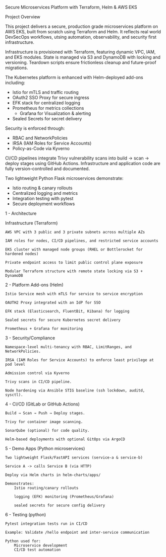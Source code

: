 Secure Microservices Platform with Terraform, Helm & AWS EKS

Project Overview

This project delivers a secure, production grade microservices platform on AWS EKS, built from scratch using Terraform and Helm. It reflects real world DevSecOps workflows, utsing automation, observability, and security first infrastructure.

Infrastructure is provisioned with  Terraform, featuring dynamic VPC, IAM, and EKS modules. State is managed via S3 and DynamoDB with locking and versioning. Teardown scripts ensure frictionless cleanup and future-proof migrations.

The Kubernetes platform is enhanced with Helm-deployed add-ons including:

-   Istio for mTLS and traffic routing
-   OAuth2 SSO Proxy for secure ingress
-   EFK stack for centralized logging
-   Prometheus for metrics collections
    - Grafana for Visualization & alerting
-   Sealed Secrets for secret delivery

Security is enforced through:
-   RBAC and NetworkPolicies
-   IRSA (IAM Roles for Service Accounts)
-   Policy-as-Code via Kyverno

CI/CD pipelines integrate Trivy vulnerability scans into build → scan → deploy stages using GitHub Actions. Infrastructure and application code are fully version-controlled and documented.

Two lightweight Python Flask microservices demonstrate:

-   Istio routing & canary rollouts
-   Centralized logging and metrics
-   Integration testing with pytest
-   Secure deployment workflows

1 - Architecture 

Infrastructure (Terraform)

    AWS VPC with 3 public and 3 private subnets across multiple AZs

    IAM roles for nodes, CI/CD pipelines, and restricted service accounts

    EKS cluster with managed node groups (RHEL or Bottlerocket for hardened nodes)

    Private endpoint access to limit public control plane exposure

    Modular Terraform structure with remote state locking via S3 + DynamoDB

2 - Platform Add-ons (Helm) 

    Istio Service mesh with mTLS for service to service encryption 

    OAUTH2 Proxy integrated with an IdP for SSO 

    EFK stack (Elasticsearch, FluentBit, Kibana) for logging 

    Sealed secrets for secure Kubernetes secret delivery 

    Prometheus + Grafana for monitoring 

3 - Security/Compliance 

    Namespace-level multi-tenancy with RBAC, LimitRanges, and NetworkPolicies. 

    IRSA (IAM Roles for Service Accounts) to enforce least privilege at pod level

    Admission control via Kyverno

    Trivy scans in CI/CD pipeline. 

    Node hardening via Ansible STIG baseline (ssh lockdown, auditd, sysctl). 

4 - CI/CD (GitLab or GitHub Actions) 

    Build → Scan → Push → Deploy stages. 

    Trivy for container image scanning. 

    SonarQube (optional) for code quality. 

    Helm-based deployments with optional GitOps via ArgoCD  

5 - Demo Apps (Python microservices) 

    Two lightweight Flask/FastAPI services (service-a & service-b) 

    Service A -> calls Service B (via HTTP) 

    Deploy via Helm charts in helm-charts/apps/ 

    Demonstrates: 
        Istio routing/canary rollouts
        
        logging (EFK) monitoring (Prometheus/Grafana)
    
        sealed secrets for secure config delivery

6 - Testing (python) 

    Pytest integration tests run in CI/CD 

    Example: Validate /hello endpoint and inter-service communication

    Python used for:
        Microservice development
        CI/CD test automation
